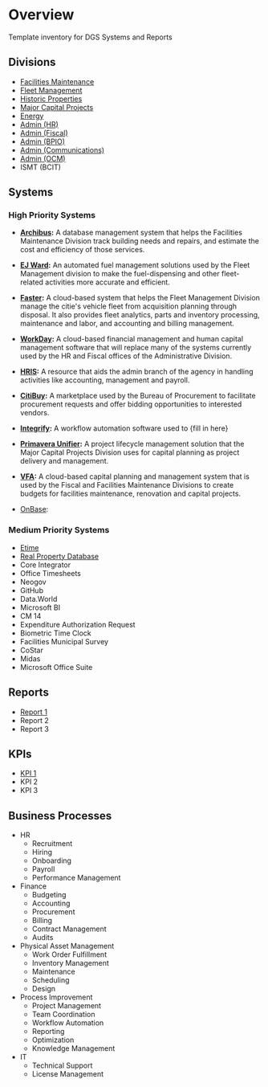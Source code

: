 # Overview
Template inventory for DGS Systems and Reports

## Divisions
- [Facilities Maintenance](/divisions/facilities-maintenance.md)
- [Fleet Management](/divisions/fleet-management.md)
- [Historic Properties](/divisions/historic-properties.md)
- [Major Capital Projects](/divisions/major-capital-projects.md)
- [Energy](/divisions/energy.md)
- [Admin (HR)](/divisions/admin-hr.md)
- [Admin (Fiscal)](/divisions/admin-fiscal.md)
- [Admin (BPIO)](/divisions/admin-bpio.md)
- [Admin (Communications)](/divisions/admin-communications.md)
- [Admin (OCM)](/divisions/admin-ocm.md)
- ISMT (BCIT)

## Systems

### High Priority Systems
- **[Archibus](/systems/archibus.md):** A database management system that helps the Facilities Maintenance Division track building needs and repairs, and estimate the cost and efficiency of those services.

- **[EJ Ward](/systems/ej-ward.md):** An automated fuel management solutions used by the Fleet Management division to make the fuel-dispensing  and other fleet-related activities more accurate and efficient.

- **[Faster](/systems/faster.md):** A cloud-based system that helps the Fleet Management Division manage the citie's vehicle fleet from acquisition planning through disposal. It also provides fleet analytics, parts and inventory processing, maintenance and labor, and accounting and billing management.

- **[WorkDay](/systems/workday.md):** A cloud-based financial management and human capital management software that will replace many of the systems currently used by the HR and Fiscal offices of the Administrative Division. 

- **[HRIS](/systems/hris.md):** A resource that aids the admin branch of the agency in handling activities like accounting, management and payroll.

- **[CitiBuy](/systems/citibuy.md):** A marketplace used by the Bureau of Procurement to facilitate procurement requests and offer bidding opportunities to interested vendors.

- **[Integrify](/systems/integrify.md):** A workflow automation software used to {fill in here}

- **[Primavera Unifier](/systems/primavera-unifier.md):** A project lifecycle management solution that the Major Capital Projects Division uses for capital planning as  project delivery and management.

- **[VFA](/systems/vfa.md):** A cloud-based capital planning and management system that is used by the Fiscal and Facilities Maintenance Divisions to create budgets for facilities maintenance, renovation and capital projects.

- [OnBase](/systems/onbase.md): 

### Medium Priority Systems
- [Etime](/systems/etime.md)
- [Real Property Database](/systems/real-property-database.md)
- Core Integrator
- Office Timesheets
- Neogov
- GitHub
- Data.World
- Microsoft BI
- CM 14
- Expenditure Authorization Request
- Biometric Time Clock
- Facilities Municipal Survey
- CoStar
- Midas
- Microsoft Office Suite

## Reports
- [Report 1](/reports/template.md)
- Report 2
- Report 3

## KPIs
- [KPI 1](/kpis/template.md)
- KPI 2
- KPI 3

## Business Processes
- HR
    - Recruitment
    - Hiring
    - Onboarding
    - Payroll
    - Performance Management
- Finance
    - Budgeting
    - Accounting
    - Procurement
    - Billing
    - Contract Management
    - Audits
- Physical Asset Management
    - Work Order Fulfillment
    - Inventory Management
    - Maintenance
    - Scheduling
    - Design
- Process Improvement
    - Project Management
    - Team Coordination
    - Workflow Automation
    - Reporting
    - Optimization
    - Knowledge Management
- IT
    - Technical Support
    - License Management
